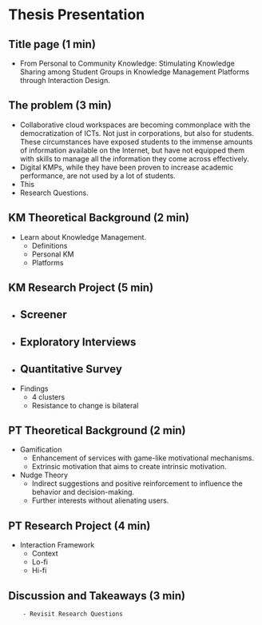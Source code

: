 # Thesis Presentation

## Title page (1 min)
- From Personal to Community Knowledge: Stimulating Knowledge Sharing among Student Groups in Knowledge Management Platforms through Interaction Design.

## The problem (3 min)

- Collaborative cloud workspaces are becoming commonplace with the democratization of ICTs. Not just in corporations, but also for students. These circumstances have exposed students to the immense amounts of information available on the Internet, but have not equipped them with skills to manage all the information they come across effectively.
- Digital KMPs, while they have been proven to increase academic performance, are not used by a lot of students.
- This 
- Research Questions.

## KM Theoretical Background (2 min)
- Learn about Knowledge Management.
	- Definitions
	- Personal KM
	- Platforms

## KM Research Project (5 min)
- Screener
	- 
- Exploratory Interviews
	- 
- Quantitative Survey
	- 
-  Findings
	- 4 clusters
	- Resistance to change is bilateral

## PT Theoretical Background (2 min)
- Gamification
	- Enhancement of services with game-like motivational mechanisms.
	- Extrinsic motivation that aims to create intrinsic motivation.
- Nudge Theory
	- Indirect suggestions and positive reinforcement to influence the behavior and decision-making.
	- Further interests without alienating users.

## PT Research Project (4 min)
- Interaction Framework
	- Context
	- Lo-fi
	- Hi-fi

## Discussion and Takeaways (3 min)
		- Revisit Research Questions
